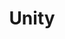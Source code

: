 ---
pid: mx45
title: Unity
location_transcription: Pens Landing
coordinates: "[-75.136291572112, 39.958659594846]"
zipcode: '19139'
gen_neighborhood: West Philadelphia
neighborhood: Walnut Hill
outside_phl: 
age: '57'
age_range: 50-59
instagram: 
image_file_name: mx_45.jpg
proposal_transcription: UNITY
topic: Unity
topic_summary: '0'
type: Other No Form
keywords_other: 
credit: Kenny Johnson
image_labels: 
twitter: 
facebook: 
permalink: "/monuments/mx45/"
layout: item-page
---